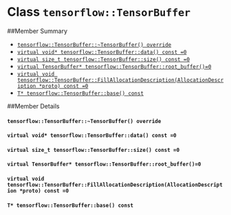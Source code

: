 # Class `tensorflow::TensorBuffer` <a class="md-anchor" id="AUTOGENERATED-class--tensorflow--tensorbuffer-"></a>





##Member Summary <a class="md-anchor" id="AUTOGENERATED-member-summary"></a>

* [`tensorflow::TensorBuffer::~TensorBuffer() override`](#tensorflow_TensorBuffer_TensorBuffer)
* [`virtual void* tensorflow::TensorBuffer::data() const =0`](#virtual_void_tensorflow_TensorBuffer_data)
* [`virtual size_t tensorflow::TensorBuffer::size() const =0`](#virtual_size_t_tensorflow_TensorBuffer_size)
* [`virtual TensorBuffer* tensorflow::TensorBuffer::root_buffer()=0`](#virtual_TensorBuffer_tensorflow_TensorBuffer_root_buffer)
* [`virtual void tensorflow::TensorBuffer::FillAllocationDescription(AllocationDescription *proto) const =0`](#virtual_void_tensorflow_TensorBuffer_FillAllocationDescription)
* [`T* tensorflow::TensorBuffer::base() const`](#T_tensorflow_TensorBuffer_base)

##Member Details <a class="md-anchor" id="AUTOGENERATED-member-details"></a>

#### `tensorflow::TensorBuffer::~TensorBuffer() override` <a class="md-anchor" id="tensorflow_TensorBuffer_TensorBuffer"></a>





#### `virtual void* tensorflow::TensorBuffer::data() const =0` <a class="md-anchor" id="virtual_void_tensorflow_TensorBuffer_data"></a>





#### `virtual size_t tensorflow::TensorBuffer::size() const =0` <a class="md-anchor" id="virtual_size_t_tensorflow_TensorBuffer_size"></a>





#### `virtual TensorBuffer* tensorflow::TensorBuffer::root_buffer()=0` <a class="md-anchor" id="virtual_TensorBuffer_tensorflow_TensorBuffer_root_buffer"></a>





#### `virtual void tensorflow::TensorBuffer::FillAllocationDescription(AllocationDescription *proto) const =0` <a class="md-anchor" id="virtual_void_tensorflow_TensorBuffer_FillAllocationDescription"></a>





#### `T* tensorflow::TensorBuffer::base() const` <a class="md-anchor" id="T_tensorflow_TensorBuffer_base"></a>




